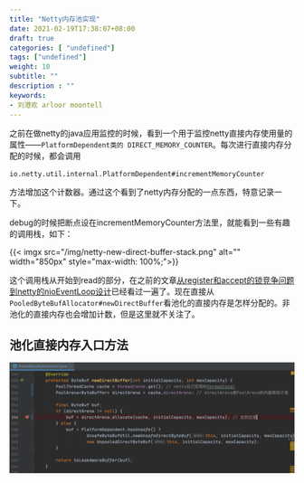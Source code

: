 ```yaml
---
title: "Netty内存池实现"
date: 2021-02-19T17:38:07+08:00
draft: true
categories: [ "undefined"]
tags: ["undefined"]
weight: 10
subtitle: ""
description : ""
keywords:
- 刘港欢 arloor moontell
---
```


之前在做netty的java应用监控的时候，看到一个用于监控netty直接内存使用量的属性——`PlatformDependent类的 DIRECT_MEMORY_COUNTER`。每次进行直接内存分配的时候，都会调用

```
io.netty.util.internal.PlatformDependent#incrementMemoryCounter
```

方法增加这个计数器。通过这个看到了netty内存分配的一点东西，特意记录一下。
<!--more-->

debug的时候把断点设在incrementMemoryCounter方法里，就能看到一些有趣的调用栈，如下：

{{< imgx src="/img/netty-new-direct-buffer-stack.png" alt="" width="850px" style="max-width: 100%;">}}

这个调用栈从开始到read的部分，在之前的文章[从register和accept的锁竞争问题到netty的nioEventLoop设计](/posts/netty/select-register-nioeventloop/)已经看过一遍了。现在直接从`PooledByteBufAllocator#newDirectBuffer`看池化的直接内存是怎样分配的。非池化的直接内存也会增加计数，但是这里就不关注了。

## 池化直接内存入口方法

![](/img/PooledByteBufAllocator-newDirectBuffer.png)


